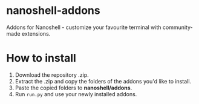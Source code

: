 # nanoshell-addons
Addons for Nanoshell - customize your favourite terminal with community-made extensions.
# How to install
1. Download the repository .zip.
2. Extract the .zip and copy the folders of the addons you'd like to install.
3. Paste the copied folders to **nanoshell/addons**.
4. Run `run.py` and use your newly installed addons.
